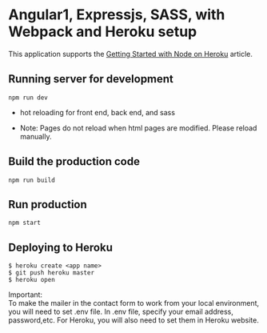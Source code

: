 # Angular1, Expressjs, SASS, with Webpack and Heroku setup



This application supports the [Getting Started with Node on Heroku](https://devcenter.heroku.com/articles/getting-started-with-nodejs) article.



## Running server for development
```npm run dev```

- hot reloading for front end, back end, and sass
* Note: Pages do not reload when html pages are modified.  Please reload manually.

## Build the production code
```npm run build```

## Run production
```npm start```

## Deploying to Heroku

```
$ heroku create <app name>
$ git push heroku master
$ heroku open
```
Important:<br>
To make the mailer in the contact form to work from your local environment, you will need to set .env file.
In .env file, specify your email address, password,etc.
For Heroku, you will also need to set them in Heroku website.
